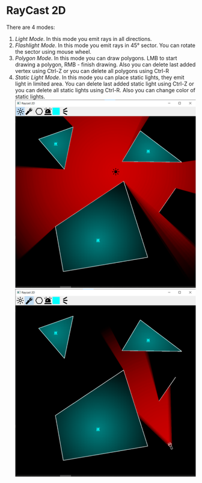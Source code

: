 # RayCast 2D
There are 4 modes:
1. _Light Mode_. In this mode you emit rays in all directions.
2. _Flashlight Mode_. In this mode you emit rays in 45&deg; sector. You can rotate the sector using mouse wheel.
3. _Polygon Mode_. In this mode you can draw polygons. LMB to start drawing a polygon, RMB - finish drawing. Also you can delete last added vertex using Ctrl-Z or you can delete all polygons using Ctrl-R
4. _Static Light Mode_. In this mode you can place static lights, they emit light in limited area. You can delete last added static light using Ctrl-Z or you can delete all static lights using Ctrl-R. Also you can change color of static lights.
![Light mode](/img/screenshots/light.png "Light mode")
![Flashlight mode](/img/screenshots/flashlight.png "Flashlight mode")